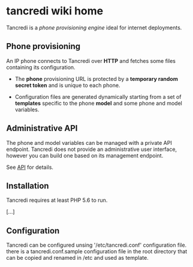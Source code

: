 # tancredi wiki home

Tancredi is a *phone provisioning engine* ideal for internet deployments.

## Phone provisioning

An IP phone connects to Tancredi over **HTTP** and fetches some files containing its configuration.

- The **phone** provisioning URL is protected by a **temporary random secret token** and is unique to each phone.

- Configuration files are generated dynamically starting from a set of **templates** specific to the phone **model** and some phone and model variables.

## Administrative API

The phone and model variables can be managed with a private API endpoint.
Tancredi does not provide an administrative user interface, however you can
build one based on its management endpoint.

See [API](./API) for details.

## Installation

Tancredi requires at least PHP 5.6 to run.

[...]

## Configuration

Tancredi can be configured unsing '/etc/tancredi.conf' configuration file. 
there is a tancredi.conf.sample configuration file in the root directory that can be copied and renamed in /etc and used as template.


